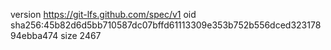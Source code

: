 version https://git-lfs.github.com/spec/v1
oid sha256:45b82d6d5bb710587dc07bffd61113309e353b752b556dced32317894ebba474
size 2467
